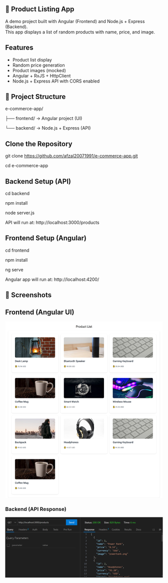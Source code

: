 ## 🛒 Product Listing App

A demo project built with Angular (Frontend) and Node.js + Express (Backend).  
This app displays a list of random products with name, price, and image.  

## Features
- Product list display
- Random price generation
- Product images (mocked)
- Angular + RxJS + HttpClient
- Node.js + Express API with CORS enabled


## 📂 Project Structure
e-commerce-app/

├── frontend/ → Angular project (UI)

└── backend/ → Node.js + Express (API)


## Clone the Repository
git clone https://github.com/afzal20071991/e-commerce-app.git

cd e-commerce-app

## Backend Setup (API)
cd backend

npm install

node server.js

API will run at: http://localhost:3000/products

## Frontend Setup (Angular)

cd frontend

npm install

ng serve

Angular app will run at: http://localhost:4200/


## 📸 Screenshots
## Frontend (Angular UI)
![Product UI](./screenshots/products-ui.png)

### Backend (API Response)
![API Response](.\screenshots\products-api.png)
